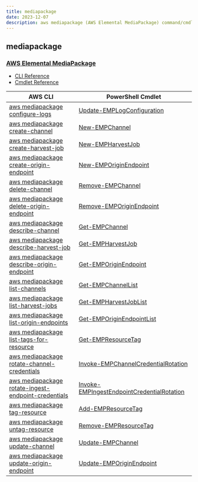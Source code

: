 ```yaml
---
title: mediapackage
date: 2023-12-07
description: aws mediapackage (AWS Elemental MediaPackage) command/cmdlet list.
---
```


## mediapackage

### [AWS Elemental MediaPackage](https://aws.amazon.com/mediapackage/)

* [CLI Reference](https://awscli.amazonaws.com/v2/documentation/api/latest/reference/mediapackage/index.html)
* [Cmdlet Reference](https://docs.aws.amazon.com/powershell/latest/reference/items/AWS_Elemental_MediaPackage_cmdlets.html)

|AWS CLI|PowerShell Cmdlet|
|----|----|
|[aws mediapackage configure-logs](https://awscli.amazonaws.com/v2/documentation/api/latest/reference/mediapackage/configure-logs.html)|[Update-EMPLogConfiguration](https://docs.aws.amazon.com/powershell/latest/reference/items/Update-EMPLogConfiguration.html)|
|[aws mediapackage create-channel](https://awscli.amazonaws.com/v2/documentation/api/latest/reference/mediapackage/create-channel.html)|[New-EMPChannel](https://docs.aws.amazon.com/powershell/latest/reference/items/New-EMPChannel.html)|
|[aws mediapackage create-harvest-job](https://awscli.amazonaws.com/v2/documentation/api/latest/reference/mediapackage/create-harvest-job.html)|[New-EMPHarvestJob](https://docs.aws.amazon.com/powershell/latest/reference/items/New-EMPHarvestJob.html)|
|[aws mediapackage create-origin-endpoint](https://awscli.amazonaws.com/v2/documentation/api/latest/reference/mediapackage/create-origin-endpoint.html)|[New-EMPOriginEndpoint](https://docs.aws.amazon.com/powershell/latest/reference/items/New-EMPOriginEndpoint.html)|
|[aws mediapackage delete-channel](https://awscli.amazonaws.com/v2/documentation/api/latest/reference/mediapackage/delete-channel.html)|[Remove-EMPChannel](https://docs.aws.amazon.com/powershell/latest/reference/items/Remove-EMPChannel.html)|
|[aws mediapackage delete-origin-endpoint](https://awscli.amazonaws.com/v2/documentation/api/latest/reference/mediapackage/delete-origin-endpoint.html)|[Remove-EMPOriginEndpoint](https://docs.aws.amazon.com/powershell/latest/reference/items/Remove-EMPOriginEndpoint.html)|
|[aws mediapackage describe-channel](https://awscli.amazonaws.com/v2/documentation/api/latest/reference/mediapackage/describe-channel.html)|[Get-EMPChannel](https://docs.aws.amazon.com/powershell/latest/reference/items/Get-EMPChannel.html)|
|[aws mediapackage describe-harvest-job](https://awscli.amazonaws.com/v2/documentation/api/latest/reference/mediapackage/describe-harvest-job.html)|[Get-EMPHarvestJob](https://docs.aws.amazon.com/powershell/latest/reference/items/Get-EMPHarvestJob.html)|
|[aws mediapackage describe-origin-endpoint](https://awscli.amazonaws.com/v2/documentation/api/latest/reference/mediapackage/describe-origin-endpoint.html)|[Get-EMPOriginEndpoint](https://docs.aws.amazon.com/powershell/latest/reference/items/Get-EMPOriginEndpoint.html)|
|[aws mediapackage list-channels](https://awscli.amazonaws.com/v2/documentation/api/latest/reference/mediapackage/list-channels.html)|[Get-EMPChannelList](https://docs.aws.amazon.com/powershell/latest/reference/items/Get-EMPChannelList.html)|
|[aws mediapackage list-harvest-jobs](https://awscli.amazonaws.com/v2/documentation/api/latest/reference/mediapackage/list-harvest-jobs.html)|[Get-EMPHarvestJobList](https://docs.aws.amazon.com/powershell/latest/reference/items/Get-EMPHarvestJobList.html)|
|[aws mediapackage list-origin-endpoints](https://awscli.amazonaws.com/v2/documentation/api/latest/reference/mediapackage/list-origin-endpoints.html)|[Get-EMPOriginEndpointList](https://docs.aws.amazon.com/powershell/latest/reference/items/Get-EMPOriginEndpointList.html)|
|[aws mediapackage list-tags-for-resource](https://awscli.amazonaws.com/v2/documentation/api/latest/reference/mediapackage/list-tags-for-resource.html)|[Get-EMPResourceTag](https://docs.aws.amazon.com/powershell/latest/reference/items/Get-EMPResourceTag.html)|
|[aws mediapackage rotate-channel-credentials](https://awscli.amazonaws.com/v2/documentation/api/latest/reference/mediapackage/rotate-channel-credentials.html)|[Invoke-EMPChannelCredentialRotation](https://docs.aws.amazon.com/powershell/latest/reference/items/Invoke-EMPChannelCredentialRotation.html)|
|[aws mediapackage rotate-ingest-endpoint-credentials](https://awscli.amazonaws.com/v2/documentation/api/latest/reference/mediapackage/rotate-ingest-endpoint-credentials.html)|[Invoke-EMPIngestEndpointCredentialRotation](https://docs.aws.amazon.com/powershell/latest/reference/items/Invoke-EMPIngestEndpointCredentialRotation.html)|
|[aws mediapackage tag-resource](https://awscli.amazonaws.com/v2/documentation/api/latest/reference/mediapackage/tag-resource.html)|[Add-EMPResourceTag](https://docs.aws.amazon.com/powershell/latest/reference/items/Add-EMPResourceTag.html)|
|[aws mediapackage untag-resource](https://awscli.amazonaws.com/v2/documentation/api/latest/reference/mediapackage/untag-resource.html)|[Remove-EMPResourceTag](https://docs.aws.amazon.com/powershell/latest/reference/items/Remove-EMPResourceTag.html)|
|[aws mediapackage update-channel](https://awscli.amazonaws.com/v2/documentation/api/latest/reference/mediapackage/update-channel.html)|[Update-EMPChannel](https://docs.aws.amazon.com/powershell/latest/reference/items/Update-EMPChannel.html)|
|[aws mediapackage update-origin-endpoint](https://awscli.amazonaws.com/v2/documentation/api/latest/reference/mediapackage/update-origin-endpoint.html)|[Update-EMPOriginEndpoint](https://docs.aws.amazon.com/powershell/latest/reference/items/Update-EMPOriginEndpoint.html)|

